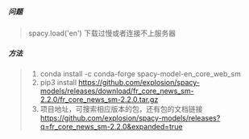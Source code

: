 ##### 问题 
> spacy.load('en') 下载过慢或者连接不上服务器
##### 方法
> 1. conda install -c conda-forge spacy-model-en_core_web_sm
> 2. pip3 install https://github.com/explosion/spacy-models/releases/download/fr_core_news_sm-2.2.0/fr_core_news_sm-2.2.0.tar.gz
> 3. 项目地址，可搜索相应版本的包，还有包的文档链接
> https://github.com/explosion/spacy-models/releases?q=fr_core_news_sm-2.2.0&expanded=true